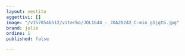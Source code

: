 ```yaml
---
layout: vestito
aggettivi: []
image: "/v1570546512/viterbo/JOL1644_-_JOA20242_C-min_g1jgt6.jpg"
brand: jolie
ordine: 1
published: false

---
```

